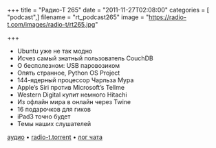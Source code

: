 +++
title = "Радио-Т 265"
date = "2011-11-27T02:08:00"
categories = [ "podcast",]
filename = "rt_podcast265"
image = "https://radio-t.com/images/radio-t/rt265.jpg"

+++

- Ubuntu уже не так модно
- Исчез самый знатный пользователь CouchDB
- О бесполезном: USB паровозиком
- Опять странное, Python OS Project
- 144-ядерный процессор Чарльза Мура
- Apple’s Siri против Microsoft’s Tellme
- Western Digital купит немного Hitachi
- Из офлайн мира в онлайн через Twine
- 16 подарочков для гиков
- iPad3 точно будет
- Темы наших слушателей

[аудио](http://archive.rucast.net/radio-t/media/rt_podcast265.mp3) • [radio-t.torrent](http://www.radio-t.com/torrents/rt_podcast265.mp3.torrent) • [лог чата](http://chat.radio-t.com/logs/radio-t-265.html)<audio src="http://archive.rucast.net/radio-t/media/rt_podcast265.mp3" preload="none"></audio>
